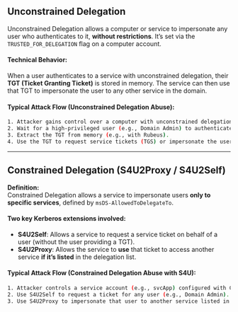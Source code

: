 ## Unconstrained Delegation

Unconstrained Delegation allows a computer or service to impersonate any user who authenticates to it, **without restrictions**. It’s set via the `TRUSTED_FOR_DELEGATION` flag on a computer account.

#### Technical Behavior:

When a user authenticates to a service with unconstrained delegation, their **TGT (Ticket Granting Ticket)** is stored in memory. The service can then use that TGT to impersonate the user to any other service in the domain.

#### Typical Attack Flow (Unconstrained Delegation Abuse):

```bash
1. Attacker gains control over a computer with unconstrained delegation (CompA).
2. Wait for a high-privileged user (e.g., Domain Admin) to authenticate to CompA.
3. Extract the TGT from memory (e.g., with Rubeus).
4. Use the TGT to request service tickets (TGS) or impersonate the user across the domain.
```


---

## Constrained Delegation (S4U2Proxy / S4U2Self)

**Definition:**  
Constrained Delegation allows a service to impersonate users **only to specific services**, defined by `msDS-AllowedToDelegateTo`.

#### Two key Kerberos extensions involved:

- **S4U2Self**: Allows a service to request a service ticket on behalf of a user (without the user providing a TGT).
- **S4U2Proxy**: Allows the service to **use** that ticket to access another service **if it’s listed** in the delegation list.

#### Typical Attack Flow (Constrained Delegation Abuse with S4U):

```bash
1. Attacker controls a service account (e.g., svcApp) configured with Constrained Delegation.
2. Use S4U2Self to request a ticket for any user (e.g., Domain Admin).
3. Use S4U2Proxy to impersonate that user to another service listed in msDS-AllowedToDelegateTo (e.g., CIFS/DC).
```